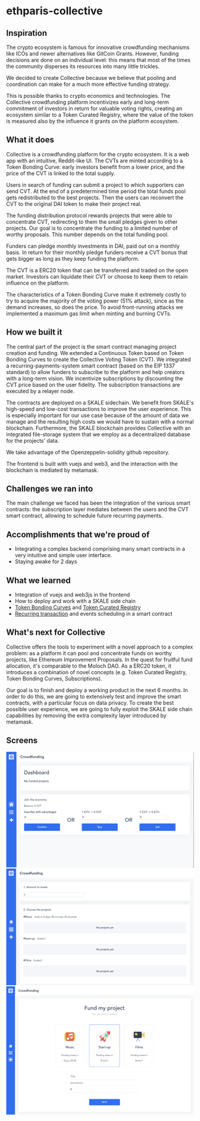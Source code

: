 # ethparis-collective

## Inspiration

The crypto ecosystem is famous for innovative crowdfunding mechanisms like ICOs and newer alternatives like GitCoin Grants. However, funding decisions are done on an individual level: this means that most of the times the community disperses its resources into many little trickles.

We decided to create Collective because we believe that pooling and coordination can make for a much more effective funding strategy.

This is possible thanks to crypto economics and technologies. The Collective crowdfunding platform incentivizes early and long-term commitment of investors in return for valuable voting rights, creating an ecosystem similar to a Token Curated Registry, where the value of the token is measured also by the influence it grants on the platform ecosystem.

## What it does

Collective is a crowdfunding platform for the crypto ecosystem. It is a web app with an intuitive, Reddit-like UI. The CVTs are minted according to a Token Bonding Curve: early investors benefit from a lower price, and the price of the CVT is linked to the total supply.

Users in search of funding can submit a project to which supporters can send CVT. At the end of a predetermined time period the total funds pool gets redistributed to the best projects. Then the users can reconvert the CVT to the original DAI token to make their project real.

The funding distribution protocol rewards projects that were able to concentrate CVT, redirecting to them the small pledges given to other projects. Our goal is to concentrate the funding to a limited number of worthy proposals.
 This number depends on the total funding pool.

Funders can pledge monthly investments in DAI, paid out on a monthly basis. In return for their monthly pledge funders receive a CVT bonus that gets bigger as long as they keep funding the platform.

The CVT is a ERC20 token that can be transferred and traded on the open market. Investors can liquidate their CVT or choose to keep them to retain influence on the platform.

The characteristics of a Token Bonding Curve make it extremely costly to try to acquire the majority of the voting power (51% attack), since as the demand increases, so does the price. To avoid front-running attacks we implemented a maximum gas limit when minting and burning CVTs.

## How we built it

The central part of the project is the smart contract managing project creation and funding. We extended a Continuous Token based on Token Bonding Curves to create the Collective Voting Token (CVT). We integrated a recurring-payments-system smart contract (based on the EIP 1337 standard) to allow funders to subscribe to the platform and help creators with a long-term vision. We incentivize subscriptions by discounting the CVT price based on the user fidelity. The subscription transactions are executed by a relayer node.

The contracts are deployed on a SKALE sidechain. We benefit from SKALE's high-speed and low-cost transactions to improve the user experience. This is especially important for our use case because of the amount of data we manage and the resulting high costs we would have to sustain with a normal blockchain. Furthermore, the SKALE blockchain provides Collective with an integrated file-storage system that we employ as a decentralized database for the projects' data.

We take advantage of the Openzeppelin-solidity github repository.

The frontend is built with vuejs and web3, and the interaction with the blockchain is mediated by metamask.

## Challenges we ran into

The main challenge we faced has been the integration of the various smart contracts: the subscription layer mediates between the users and the CVT smart contract, allowing to schedule future recurring payments.

## Accomplishments that we're proud of

- Integrating a complex backend comprising many smart contracts in a very intuitive and simple user interface.
- Staying awake for 2 days

## What we learned

- Integration of vuejs and web3js in the frontend
- How to deploy and work with a SKALE side chain
- [Token Bonding Curves](https://blog.relevant.community/how-to-make-bonding-curves-for-continuous-token-models-3784653f8b17) and [Token Curated Registry](https://medium.com/@tokencuratedregistry/the-token-curated-registry-whitepaper-bd2fb29299d6)
- [Recurring transaction](https://github.com/gitcoinco/ERC-1337) and events scheduling in a smart contract

## What's next for Collective

Collective offers the tools to experiment with a novel approach to a complex problem: as a platform it can pool  and concentrate funds on worthy projects, like Ethereum Improvement Proposals. In the quest for fruitful fund allocation, it's comparable to the Moloch DAO. As a ERC20 token, it introduces a combination of novel concepts (e.g. Token Curated Registry, Token Bonding Curves, Subscriptions).

Our goal is to finish and deploy a working product in the next 6 months. In order to do this, we are going to extensively test and improve the smart contracts, with a particular focus on data privacy. To create the best possible user experience, we are going to fully exploit the SKALE side chain capabilities by removing the extra complexity layer introduced by metamask.

## Screens

![screen-0.png](./docs/screen-0.png)
![screen-1.png](./docs/screen-1.png)
![screen-2.png](./docs/screen-2.png)
